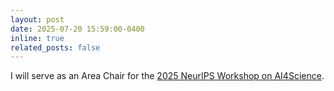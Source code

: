 ```yaml
---
layout: post
date: 2025-07-20 15:59:00-0400
inline: true
related_posts: false
---
```


I will serve as an Area Chair for the [2025 NeurIPS Workshop on AI4Science](https://ai4sciencecommunity.github.io/neurips25.html).
